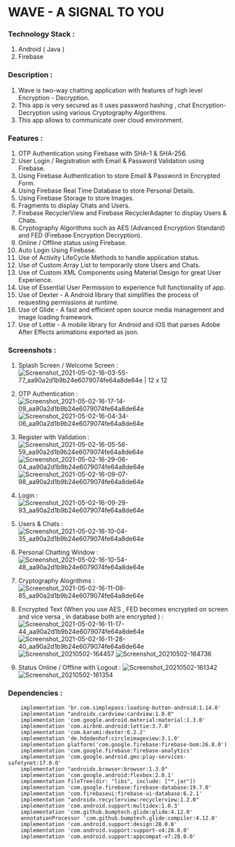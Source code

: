 # WAVE - A SIGNAL TO YOU

### Technology Stack :
1. Android ( Java )
2. Firebase


### Description :
1. Wave is two-way chatting application with features of high level Encryption - Decryption.
2. This app is very secured as it uses password hashing , chat Encryption-Decryption using various Cryptography Algorithms. 
3. This app allows to communicate over cloud environment.

### Features :
1. OTP Authentication using Firebase with SHA-1 & SHA-256.
2. User Login / Registration with Email & Password Validation using Firebase.
3. Using Firebase Authentication to store Email & Password in Encrypted Form.
4. Using Firebase Real Time Database to store Personal Details.
5. Using Firebase Storage to store Images.
6. Fragments to display Chats and Users.
7. Firebase RecyclerView and Firebase RecyclerAdapter to display Users & Chats.
8. Cryptography Algorithms such as AES (Advanced Encryption Standard) and FED (Firebase Encryption Decryption).
9. Online / Offline status using Firebase.
10. Auto Login Using Firebase.
11. Use of Activity LifeCycle Methods to handle application status.
12. Use of Custom Array List to temporarily store Users and Chats.
13. Use of Custom XML Components using Material Design for great User Experience.
14. Use of Essential User Permission to experience full functionality of app.
15. Use of Dexter - A Android library that simplifies the process of requesting permissions at runtime.
16. Use of Glide - A fast and efficient open source media management and image loading framework.
17. Use of Lottie - A mobile library for Android and iOS that parses Adobe After Effects animations exported as json.


### Screenshots :

1. Splash Screen / Welcome Screen :
![Screenshot_2021-05-02-16-03-55-77_aa90a2d1b9b24e6079074fe64a8de64e | 12 x 12](https://user-images.githubusercontent.com/47007703/116810500-b7dfb180-ab61-11eb-91a2-c09ef7ca3387.jpg)


2. OTP Authentication :
![Screenshot_2021-05-02-16-17-14-09_aa90a2d1b9b24e6079074fe64a8de64e](https://user-images.githubusercontent.com/47007703/116810551-0d1bc300-ab62-11eb-82cf-be363b494510.jpg)
![Screenshot_2021-05-02-16-04-34-06_aa90a2d1b9b24e6079074fe64a8de64e](https://user-images.githubusercontent.com/47007703/116810557-13aa3a80-ab62-11eb-9e7d-04add60bde45.jpg)


3. Register with Validation :
![Screenshot_2021-05-02-16-05-56-59_aa90a2d1b9b24e6079074fe64a8de64e](https://user-images.githubusercontent.com/47007703/116810580-2ae92800-ab62-11eb-841e-79da1b4d33e6.jpg)
![Screenshot_2021-05-02-16-29-06-04_aa90a2d1b9b24e6079074fe64a8de64e](https://user-images.githubusercontent.com/47007703/116810862-b57e5700-ab63-11eb-9938-963cb38cc5fa.jpg)
![Screenshot_2021-05-02-16-09-07-98_aa90a2d1b9b24e6079074fe64a8de64e](https://user-images.githubusercontent.com/47007703/116810582-2c1a5500-ab62-11eb-8bb6-cd5fc4fb4109.jpg)


4. Login :
![Screenshot_2021-05-02-16-09-29-93_aa90a2d1b9b24e6079074fe64a8de64e](https://user-images.githubusercontent.com/47007703/116810659-b2cf3200-ab62-11eb-8880-e0b40329eaca.jpg)


5. Users & Chats :
![Screenshot_2021-05-02-16-10-04-35_aa90a2d1b9b24e6079074fe64a8de64e](https://user-images.githubusercontent.com/47007703/116810667-bbc00380-ab62-11eb-92f1-752a1fd99bfd.jpg)


6. Personal Chatting Window : 
![Screenshot_2021-05-02-16-10-54-48_aa90a2d1b9b24e6079074fe64a8de64e](https://user-images.githubusercontent.com/47007703/116810706-edd16580-ab62-11eb-9730-aa506cacfb91.jpg)

7. Cryptography Alogrithms :
![Screenshot_2021-05-02-16-11-08-85_aa90a2d1b9b24e6079074fe64a8de64e](https://user-images.githubusercontent.com/47007703/116810722-0477bc80-ab63-11eb-935a-081e94af4c5f.jpg)

8. Encrypted Text (When you use AES , FED becomes encrypted on screen and vice versa , in database both are encrypted )  : 
![Screenshot_2021-05-02-16-11-17-44_aa90a2d1b9b24e6079074fe64a8de64e](https://user-images.githubusercontent.com/47007703/116810735-13f70580-ab63-11eb-80b6-3990af5d0b83.jpg)
![Screenshot_2021-05-02-16-11-28-40_aa90a2d1b9b24e6079074fe64a8de64e](https://user-images.githubusercontent.com/47007703/116810736-15283280-ab63-11eb-8ec2-ec1f73f889ff.jpg)
![Screenshot_20210502-164457](https://user-images.githubusercontent.com/47007703/116811340-71408600-ab66-11eb-8e4a-03ac7a3c2950.png)
![Screenshot_20210502-164736](https://user-images.githubusercontent.com/47007703/116811341-7271b300-ab66-11eb-9a2a-a68467da20f7.png)


9. Status Online / Offline with Logout :
![Screenshot_20210502-161342](https://user-images.githubusercontent.com/47007703/116811367-9503cc00-ab66-11eb-8fca-d26a22bec9c4.png)
![Screenshot_20210502-161354](https://user-images.githubusercontent.com/47007703/116811369-9634f900-ab66-11eb-9bfd-7e5a03900a67.png)


### Dependencies :
```
    implementation 'br.com.simplepass:loading-button-android:1.14.0'
    implementation "androidx.cardview:cardview:1.0.0"
    implementation 'com.google.android.material:material:1.3.0'
    implementation 'com.airbnb.android:lottie:3.7.0'
    implementation 'com.karumi:dexter:6.2.2'
    implementation 'de.hdodenhof:circleimageview:3.1.0'
    implementation platform('com.google.firebase:firebase-bom:26.8.0')
    implementation 'com.google.firebase:firebase-analytics'
    implementation 'com.google.android.gms:play-services-safetynet:17.0.0'
    implementation "androidx.browser:browser:1.3.0"
    implementation 'com.google.android:flexbox:2.0.1'
    implementation fileTree(dir: "libs", include: ["*.jar"])
    implementation 'com.google.firebase:firebase-database:19.7.0'
    implementation 'com.firebaseui:firebase-ui-database:6.2.1'
    implementation "androidx.recyclerview:recyclerview:1.2.0"
    implementation 'com.android.support:multidex:1.0.3'
    implementation 'com.github.bumptech.glide:glide:4.12.0'
    annotationProcessor 'com.github.bumptech.glide:compiler:4.12.0'
    implementation 'com.android.support:design:28.0.0'
    implementation 'com.android.support:support-v4:28.0.0'
    implementation 'com.android.support:appcompat-v7:28.0.0'
```
